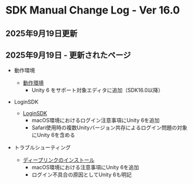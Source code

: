 # SDK Manual Change Log - Ver 16.0

## 2025年9月19日更新

## 2025年9月19日 - 更新されたページ

- 動作環境
    - [動作環境](../AboutVketCloudSDK/OperatingEnvironment.md)
        - Unity 6 をサポート対象エディタに追加（SDK16.0以降）

- LoginSDK
    - [LoginSDK](../AboutVketCloudSDK/LoginSDK.md)
        - macOS環境におけるログイン注意事項にUnity 6を追加
        - Safari使用時の複数Unityバージョン共存によるログイン問題の対象にUnity 6を含める

- トラブルシューティング
    - [ディープリンクのインストール](../troubleshooting/InstallingDeeplink.md)
        - macOS環境における注意事項にUnity 6を追加
        - ログイン不具合の原因としてUnity 6も明記